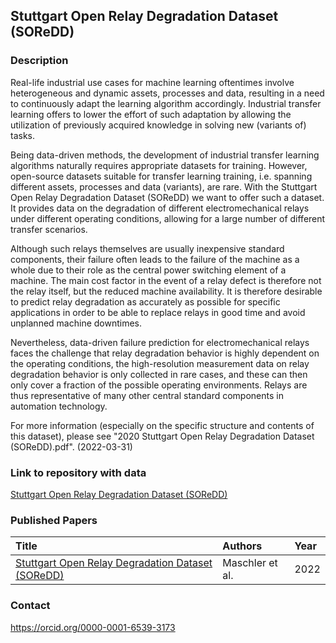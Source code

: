 ## Stuttgart Open Relay Degradation Dataset (SOReDD)

### Description
Real-life industrial use cases for machine learning oftentimes involve heterogeneous and dynamic assets, processes and data, resulting in a need to continuously adapt the learning algorithm accordingly. Industrial transfer learning offers to lower the effort of such adaptation by allowing the utilization of previously acquired knowledge in solving new (variants of) tasks.

Being data-driven methods, the development of industrial transfer learning algorithms naturally requires appropriate datasets for training. However, open-source datasets suitable for transfer learning training, i.e. spanning different assets, processes and data (variants), are rare. With the Stuttgart Open Relay Degradation Dataset (SOReDD) we want to offer such a dataset. It provides data on the degradation of different electromechanical relays under different operating conditions, allowing for a large number of different transfer scenarios.

Although such relays themselves are usually inexpensive standard components, their failure often leads to the failure of the machine as a whole due to their role as the central power switching element of a machine. The main cost factor in the event of a relay defect is therefore not the relay itself, but the reduced machine availability. It is therefore desirable to predict relay degradation as accurately as possible for specific applications in order to be able to replace relays in good time and avoid unplanned machine downtimes.

Nevertheless, data-driven failure prediction for electromechanical relays faces the challenge that relay degradation behavior is highly dependent on the operating conditions, the high-resolution measurement data on relay degradation behavior is only collected in rare cases, and these can then only cover a fraction of the possible operating environments. Relays are thus representative of many other central standard components in automation technology.

For more information (especially on the specific structure and contents of this dataset), please see "2020 Stuttgart Open Relay Degradation Dataset (SOReDD).pdf". (2022-03-31)

### Link to repository with data
[Stuttgart Open Relay Degradation Dataset (SOReDD)](https://doi.org/10.18419/darus-2785)

### Published Papers

| Title    | Authors       | Year |
|:-|:-|:-|
|[Stuttgart Open Relay Degradation Dataset (SOReDD)](https://doi.org/10.18419/darus-2785/101) | Maschler et al. | 2022 |


### Contact
https://orcid.org/0000-0001-6539-3173
